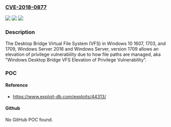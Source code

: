 ### [CVE-2018-0877](https://cve.mitre.org/cgi-bin/cvename.cgi?name=CVE-2018-0877)
![](https://img.shields.io/static/v1?label=Product&message=Windows%20Desktop%20Bridge%20Virtual%20File%20System&color=blue)
![](https://img.shields.io/static/v1?label=Version&message=n%2Fa&color=blue)
![](https://img.shields.io/static/v1?label=Vulnerability&message=Elevation%20of%20Privilege&color=brighgreen)

### Description

The Desktop Bridge Virtual File System (VFS) in Windows 10 1607, 1703, and 1709, Windows Server 2016 and Windows Server, version 1709 allows an elevation of privilege vulnerability due to how file paths are managed, aka "Windows Desktop Bridge VFS Elevation of Privilege Vulnerability".

### POC

#### Reference
- https://www.exploit-db.com/exploits/44313/

#### Github
No GitHub POC found.

